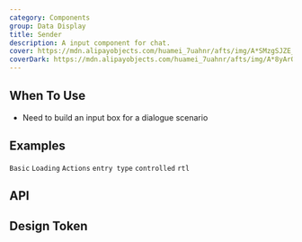 ```yaml
---
category: Components
group: Data Display
title: Sender
description: A input component for chat.
cover: https://mdn.alipayobjects.com/huamei_7uahnr/afts/img/A*SMzgSJZE_AwAAAAAAAAAAAAADrJ8AQ/original
coverDark: https://mdn.alipayobjects.com/huamei_7uahnr/afts/img/A*8yArQ43EGccAAAAAAAAAAAAADrJ8AQ/original
---
```


## When To Use

- Need to build an input box for a dialogue scenario

## Examples

<!-- prettier-ignore -->
<code src="./demo/basic.tsx">Basic</code>
<code src="./demo/loading.tsx">Loading</code>
<code src="./demo/actions.tsx">Actions</code>
<code src="./demo/enterType.tsx">entry type</code>
<code src="./demo/controlled.tsx">controlled</code>
<code src="./demo/rtl.tsx">rtl</code>

## API

## Design Token
